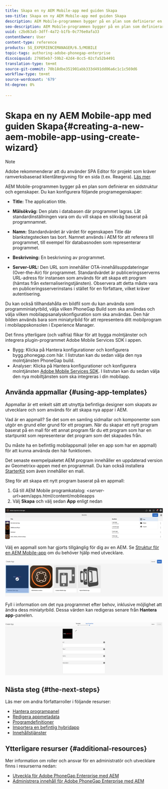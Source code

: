 ```yaml
---
title: Skapa en ny AEM Mobile-app med guiden Skapa
seo-title: Skapa en ny AEM Mobile-app med guiden Skapa
description: AEM Mobile-programmen bygger på en plan som definierar en sidstruktur och egenskaper. Följ den här sidan om du vill veta mer om hur du skapar ett nytt program baserat på en appmall.
seo-description: AEM Mobile-programmen bygger på en plan som definierar en sidstruktur och egenskaper. Följ den här sidan om du vill veta mer om hur du skapar ett nytt program baserat på en appmall.
uuid: c2bd63a5-3dff-4a72-b1fb-0c776e0afa33
contentOwner: User
content-type: reference
products: SG_EXPERIENCEMANAGER/6.5/MOBILE
topic-tags: authoring-adobe-phonegap-enterprise
discoiquuid: 27605eb7-59b2-42d4-8cc5-02cfa52b4491
translation-type: tm+mt
source-git-commit: 70b18dbe351901abb333d491dd06a6c1c1c569d6
workflow-type: tm+mt
source-wordcount: '679'
ht-degree: 0%

---
```



# Skapa en ny AEM Mobile-app med guiden Skapa{#creating-a-new-aem-mobile-app-using-create-wizard}

>[!NOTE]
>
>Adobe rekommenderar att du använder SPA Editor för projekt som kräver ramverksbaserad klientåtergivning för en sida (t.ex. Reagera). [Läs mer](/help/sites-developing/spa-overview.md).

AEM Mobile-programmen bygger på en plan som definierar en sidstruktur och egenskaper. Du kan konfigurera följande programegenskaper:

* **Title:** The application title.
* **Målsökväg:** Den plats i databasen där programmet lagras. Låt standardinställningen vara om du vill skapa en sökväg baserat på programnamnet.

* **Namn:** Standardvärdet är värdet för egenskapen Title där blankstegstecken tas bort. Namnet används i AEM för att referera till programmet, till exempel för databasnoden som representerar programmet.
* **Beskrivning:** En beskrivning av programmet.
* **Server-URL:** Den URL som innehåller OTA-innehållsuppdateringar (Over-the-Air) för programmet. Standardvärdet är publiceringsserverns URL-adress för instansen som används för att skapa ett program (hämtas från externaliseringstjänsten). Observera att detta måste vara en publiceringsserverinstans i stället för en författare, vilket kräver autentisering.

Du kan också tillhandahålla en bildfil som du kan använda som programminiatyrbild, välja vilken PhoneGap Build som ska användas och välja vilken mobilappsanalyskonfiguration som ska användas. Den här bilden används bara som miniatyrbild för att representera ditt mobilprogram i mobilappskonsolen i Experience Manager.

Det finns ytterligare (och valfria) flikar för att bygga molntjänster och integrera plugin-programmet Adobe Mobile Services SDK i appen.

* Bygg: Klicka på Hantera konfigurationer och konfigurera bygg.phonegap.com här. I listrutan kan du sedan välja den nya molntjänsten PhoneGap build.
* Analyser: Klicka på Hantera konfigurationer och konfigurera molntjänsten [Adobe Mobile Services SDK](https://docs.adobe.com/content/help/en/mobile-services/using/home.html). I listrutan kan du sedan välja den nya mobiltjänsten som ska integreras i din mobilapp.

## Använda appmallar {#using-app-templates}

Appmallar är ett enkelt sätt att utnyttja befintliga designer som skapats av utvecklare och som används för att skapa nya appar i AEM.

Vad är en appmall? Se det som en samling sidmallar och komponenter som utgör en grund eller grund för ett program.
När du skapar ett nytt program baserat på en mall för ett annat program får du ett program som har en startpunkt som representerar det program som det skapades från.

Du måste ha en befintlig mobilappsmall (eller en app som har en appmall) för att kunna använda den här funktionen.

Det senaste exempelpaketet AEM program innehåller en uppdaterad version av Geometrixx-appen med en programmall. Du kan också installera [StarterKit](https://github.com/Adobe-Marketing-Cloud-Apps/aem-phonegap-starter-kit) som även innehåller en mall.

Steg för att skapa ett nytt program baserat på en appmall:

1. Gå till AEM Mobile programkatalog: &lt;*server-url*>aem/apps.html/content/mobileapps
1. Välj **Skapa** och välj sedan **App** enligt nedan

![chlimage_1-158](assets/chlimage_1-158.png)

Välj en appmall som har gjorts tillgänglig för dig av en AEM. Se [Struktur för en AEM Mobile-app](/help/mobile/phonegap-structure-an-app.md) om du behöver hjälp med utvecklare.

![chlimage_1-159](assets/chlimage_1-159.png)

Fyll i information om det nya programmet efter behov, inklusive möjlighet att ändra dess miniatyrbild. Dessa värden kan redigeras senare från **Hantera app**-panelen.

![chlimage_1-160](assets/chlimage_1-160.png)

## Nästa steg {#the-next-steps}

Läs mer om andra författarroller i följande resurser:

* [Hantera programpanel](/help/mobile/phonegap-app-details-tile.md)
* [Redigera appmetadata](/help/mobile/phonegap-editmetadata.md)
* [Programdefinitioner](/help/mobile/phonegap-app-definitions.md)
* [Importera en befintlig hybridapp](/help/mobile/phonegap-adding-content-to-imported-app.md)
* [Innehållstjänster](/help/mobile/develop-content-as-a-service.md)

## Ytterligare resurser {#additional-resources}

Mer information om roller och ansvar för en administratör och utvecklare finns i resurserna nedan:

* [Utveckla för Adobe PhoneGap Enterprise med AEM](/help/mobile/developing-in-phonegap.md)
* [Administrera innehåll för Adobe PhoneGap Enterprise med AEM](/help/mobile/administer-phonegap.md)
